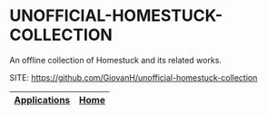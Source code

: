 # UNOFFICIAL-HOMESTUCK-COLLECTION

 An offline collection of Homestuck and its related works.

 SITE: https://github.com/GiovanH/unofficial-homestuck-collection

 | [Applications](https://portable-linux-apps.github.io/apps.html) | [Home](https://portable-linux-apps.github.io)
 | --- | --- |
